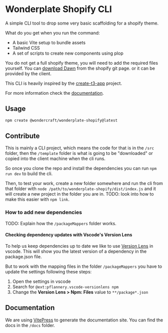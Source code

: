 # Wonderplate Shopify CLI

A simple CLI tool to drop some very basic scaffolding for a shopify theme.

What do you get when you run the command:

- A basic Vite setup to bundle assets
- Tailwind CSS
- A set of scripts to create new components using plop

You do not get a full shopify theme, you will need to add the required files yourself. You can [download Dawn](https://github.com/Shopify/dawn) from the shopify git page. or it can be provided by the client.

This CLI is heavily inspired by the [create-t3-app](https://github.com/t3-oss/create-t3-app) project.

For more information check the [documentation](https://wondercraft-co.github.io/wonderplate-shopify-cli/).

## Usage

```bash
npm create @wondercraft/wonderplate-shopify@latest
```

## Contribute

This is mainly a CLI project, which means the code for that is in the `/src` folder, then the `/template` folder is what is going to be "downloaded" or copied into the client machine when the cli runs.

So once you clone the repo and install the dependencies you can run `npm run dev` to build the cli.

Then, to test your work, create a new folder somewhere and run the cli from that folder with `node /path/to/wonderplate-shopify/dist/index.js` and it will create a new project in the folder you are in.
TODO: look into how to make this easier with `npm link`.


### How to add new dependencies

TODO: Explain how the `/packageMappers` folder works.


#### Checking dependency updates with Vscode's Version Lens

To  help us keep dependencies up to date we like to use [Version Lens](https://marketplace.visualstudio.com/items?itemName=pflannery.vscode-versionlens) in vscode. This will show you the latest version of a dependency in the package.json file.

But to work with the mapping files in the folder `/packageMappers` you have to update the settings following these steps:

1. Open the settings in vscode
2. Search for `@ext:pflannery.vscode-versionlens npm`
3. Change the **Version Lens > Npm: Files** value to `**/package*.json`


## Documentation

We are using [VitePress](https://vitepress.dev/) to generate the documentation site. You can find the docs in the `/docs` folder.